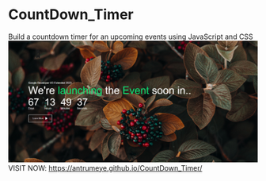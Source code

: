# CountDown_Timer
Build a countdown timer for an upcoming events using JavaScript and CSS
[![CountDown Timer](https://github.com/ANTRUMEYE/CountDown_Timer/blob/main/2023-05-19.png)](timer-gif.gif)
VISIT NOW: https://antrumeye.github.io/CountDown_Timer/

